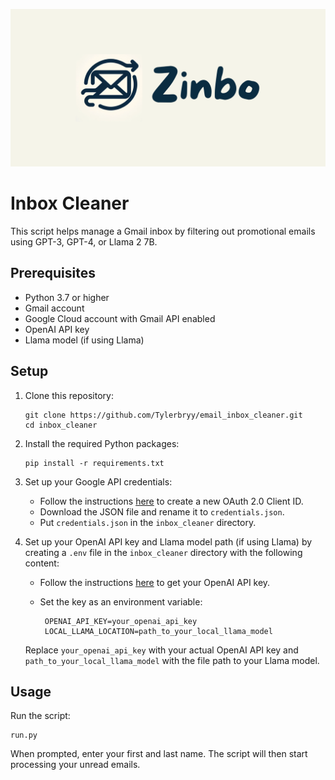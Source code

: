 ![Inbox Cleaner Logo](public/logo2.png)

# Inbox Cleaner

This script helps manage a Gmail inbox by filtering out promotional emails using GPT-3, GPT-4, or Llama 2 7B.

## Prerequisites

- Python 3.7 or higher
- Gmail account
- Google Cloud account with Gmail API enabled
- OpenAI API key
- Llama model (if using Llama)

## Setup

1. Clone this repository:

   ```
   git clone https://github.com/Tylerbryy/email_inbox_cleaner.git
   cd inbox_cleaner
   ```

2. Install the required Python packages:

   ```
   pip install -r requirements.txt
   ```

3. Set up your Google API credentials:

   - Follow the instructions [here](https://developers.google.com/workspace/guides/create-credentials) to create a new OAuth 2.0 Client ID.
   - Download the JSON file and rename it to `credentials.json`.
   - Put `credentials.json` in the `inbox_cleaner` directory.

4. Set up your OpenAI API key and Llama model path (if using Llama) by creating a `.env` file in the `inbox_cleaner` directory with the following content:


   - Follow the instructions [here](https://platform.openai.com/api-keys) to get your OpenAI API key.
   - Set the key as an environment variable:

     ```
      OPENAI_API_KEY=your_openai_api_key
      LOCAL_LLAMA_LOCATION=path_to_your_local_llama_model
     ```
   Replace `your_openai_api_key` with your actual OpenAI API key and `path_to_your_local_llama_model` with the file path to your Llama model.

## Usage

Run the script:

```
run.py
```

When prompted, enter your first and last name. The script will then start processing your unread emails.
